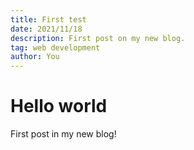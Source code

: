 ```yaml
---
title: First test
date: 2021/11/18
description: First post on my new blog.
tag: web development
author: You
---
```


# Hello world

First post in my new blog!
